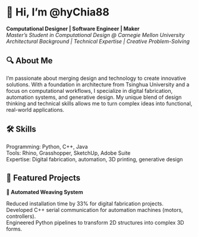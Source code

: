 # 👋 Hi, I’m @hyChia88
**Computational Designer | Software Engineer | Maker**  
*Master’s Student in Computational Design @ Carnegie Mellon University*  
*Architectural Background | Technical Expertise | Creative Problem-Solving*  

## 🔍 About Me  
I’m passionate about merging design and technology to create innovative solutions. With a foundation in architecture from Tsinghua University and a focus on computational workflows, I specialize in digital fabrication, automation systems, and generative design. My unique blend of design thinking and technical skills allows me to turn complex ideas into functional, real-world applications.

## 🛠️ Skills  
Programming: Python, C++, Java  
Tools: Rhino, Grasshopper, SketchUp, Adobe Suite  
Expertise: Digital fabrication, automation, 3D printing, generative design  

## 🌟 Featured Projects  
**🚀 Automated Weaving System**  

Reduced installation time by 33% for digital fabrication projects.  
Developed C++ serial communication for automation machines (motors, controllers).  
Engineered Python pipelines to transform 2D structures into complex 3D forms.  

<!---
hyChia88/hyChia88 is a ✨ special ✨ repository because its `README.md` (this file) appears on your GitHub profile.
You can click the Preview link to take a look at your changes.
--->
